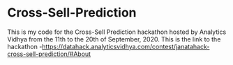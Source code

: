 # Cross-Sell-Prediction
This is my code for the Cross-Sell Prediction hackathon hosted by Analytics Vidhya from the 11th to the 20th of September, 2020.
This is the link to the hackathon -https://datahack.analyticsvidhya.com/contest/janatahack-cross-sell-prediction/#About
